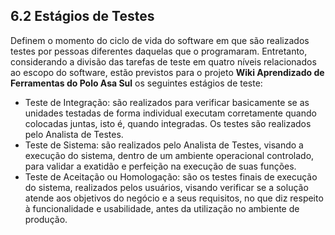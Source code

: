 ## 6.2 Estágios de Testes

Definem o momento do ciclo de vida do software em que são realizados testes por pessoas diferentes daquelas que o programaram. Entretanto, considerando a divisão das tarefas de teste em quatro níveis relacionados ao escopo do software, estão previstos para o projeto **Wiki Aprendizado de Ferramentas do Polo Asa Sul** os seguintes estágios de teste:

* Teste de Integração: são realizados para verificar basicamente se as unidades testadas de forma individual executam corretamente quando colocadas juntas, isto é, quando integradas. Os testes são realizados pelo Analista de Testes.
* Teste de Sistema: são realizados pelo Analista de Testes, visando a execução do sistema, dentro de um ambiente operacional controlado, para validar a exatidão e perfeição na execução de suas funções.
* Teste de Aceitação ou Homologação: são os testes finais de execução do sistema, realizados pelos usuários, visando verificar se a solução atende aos objetivos do negócio e a seus requisitos, no que diz respeito à funcionalidade e usabilidade, antes da utilização no ambiente de produção.



